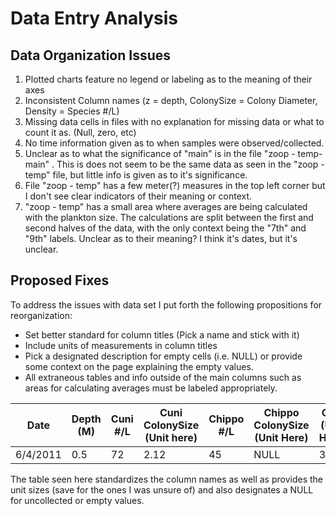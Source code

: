 # Data Entry Analysis

## Data Organization Issues

1. Plotted charts feature no legend or labeling as to the meaning of their axes
2. Inconsistent Column names (z = depth, ColonySize = Colony Diameter, Density = Species #/L)
3. Missing data cells in files with no explanation for missing data or what to count it as. (Null, zero, etc)
4. No time information given as to when samples were observed/collected.
5. Unclear as to what the significance of "main" is in the file "zoop - temp-main" . This is does not seem to be the same data as seen in the "zoop - temp" file, but little info is given as to it's significance.  
6. File "zoop - temp" has a few meter(?) measures in the top left corner but I don't see clear indicators of their meaning or context.
7. "zoop - temp" has a small area where averages are being calculated with the plankton size. The calculations are split between the first and second halves of the data, with the only context being the "7th" and "9th" labels. Unclear as to their meaning? I think it's dates, but it's unclear.  

## Proposed Fixes
To address the issues with data set I put forth the following propositions for reorganization:
  
* Set better standard for column titles (Pick a name and stick with it)
* Include units of measurements in column titles
* Pick a designated description for empty cells (i.e. NULL) or provide some context on the page explaining the empty values.
* All extraneous tables and info outside of the main columns such as areas for calculating averages must be labeled appropriately.

| Date     | Depth (M) | Cuni #/L | Cuni ColonySize (Unit here) | Chippo #/L | Chippo ColonySize (Unit Here) | Chia (Unit Here) |Temp (C) |
|----------|-----------|----------|-----------------------------|------------|-------------------------------|------------------|---------|
| 6/4/2011 | 0.5       | 72       | 2.12                        | 45         | NULL                          | 3.1              | 14.1    |  
The table seen here standardizes the column names as well as provides the unit sizes (save for the ones I was unsure of) and also designates a NULL for uncollected or empty values.
